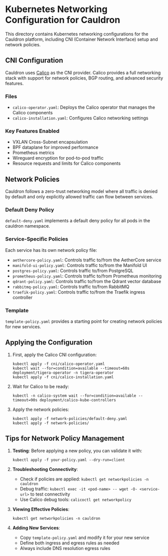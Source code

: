 # Kubernetes Networking Configuration for Cauldron

This directory contains Kubernetes networking configurations for the Cauldron platform, including CNI (Container Network Interface) setup and network policies.

## CNI Configuration

Cauldron uses [Calico](https://www.tigera.io/project-calico/) as the CNI provider. Calico provides a full networking stack with support for network policies, BGP routing, and advanced security features.

### Files

- `calico-operator.yaml`: Deploys the Calico operator that manages the Calico components
- `calico-installation.yaml`: Configures Calico networking settings

### Key Features Enabled

- VXLAN Cross-Subnet encapsulation
- BPF dataplane for improved performance
- Prometheus metrics
- Wireguard encryption for pod-to-pod traffic
- Resource requests and limits for Calico components

## Network Policies

Cauldron follows a zero-trust networking model where all traffic is denied by default and only explicitly allowed traffic can flow between services.

### Default Deny Policy

`default-deny.yaml` implements a default deny policy for all pods in the cauldron namespace.

### Service-Specific Policies

Each service has its own network policy file:

- `aethercore-policy.yaml`: Controls traffic to/from the AetherCore service
- `manifold-ui-policy.yaml`: Controls traffic to/from the Manifold UI
- `postgres-policy.yaml`: Controls traffic to/from PostgreSQL
- `prometheus-policy.yaml`: Controls traffic to/from Prometheus monitoring
- `qdrant-policy.yaml`: Controls traffic to/from the Qdrant vector database
- `rabbitmq-policy.yaml`: Controls traffic to/from RabbitMQ
- `traefik-policy.yaml`: Controls traffic to/from the Traefik ingress controller

### Template

`template-policy.yaml` provides a starting point for creating network policies for new services.

## Applying the Configuration

1. First, apply the Calico CNI configuration:
   ```
   kubectl apply -f cni/calico-operator.yaml
   kubectl wait --for=condition=available --timeout=60s deployment/tigera-operator -n tigera-operator
   kubectl apply -f cni/calico-installation.yaml
   ```

2. Wait for Calico to be ready:
   ```
   kubectl -n calico-system wait --for=condition=available --timeout=90s deployment/calico-kube-controllers
   ```

3. Apply the network policies:
   ```
   kubectl apply -f network-policies/default-deny.yaml
   kubectl apply -f network-policies/
   ```

## Tips for Network Policy Management

1. **Testing**: Before applying a new policy, you can validate it with:
   ```
   kubectl apply -f your-policy.yaml --dry-run=client
   ```

2. **Troubleshooting Connectivity**:
   - Check if policies are applied: `kubectl get networkpolicies -n cauldron`
   - Debug traffic: `kubectl exec -it <pod-name> -- wget -O- <service-url>` to test connectivity
   - Use Calico debug tools: `calicoctl get networkpolicy`

3. **Viewing Effective Policies**:
   ```
   kubectl get networkpolicies -n cauldron
   ```

4. **Adding New Services**:
   - Copy `template-policy.yaml` and modify it for your new service
   - Define both ingress and egress rules as needed
   - Always include DNS resolution egress rules